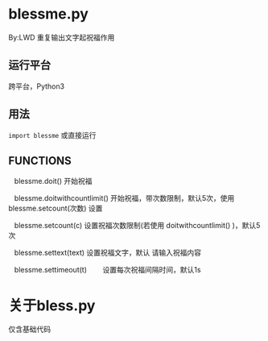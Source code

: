 # blessme.py
By:LWD
重复输出文字起祝福作用
## 运行平台
跨平台，Python3
## 用法
``import blessme``
或直接运行
## FUNCTIONS
    blessme.doit()
        开始祝福

    blessme.doitwithcountlimit()
        开始祝福，带次数限制，默认5次，使用 blessme.setcount(次数) 设置

    blessme.setcount(c)
        设置祝福次数限制(若使用 doitwithcountlimit() )，默认5次

    blessme.settext(text)
        设置祝福文字，默认 请输入祝福内容

    blessme.settimeout(t)
        设置每次祝福间隔时间，默认1s
# 关于bless.py
仅含基础代码
